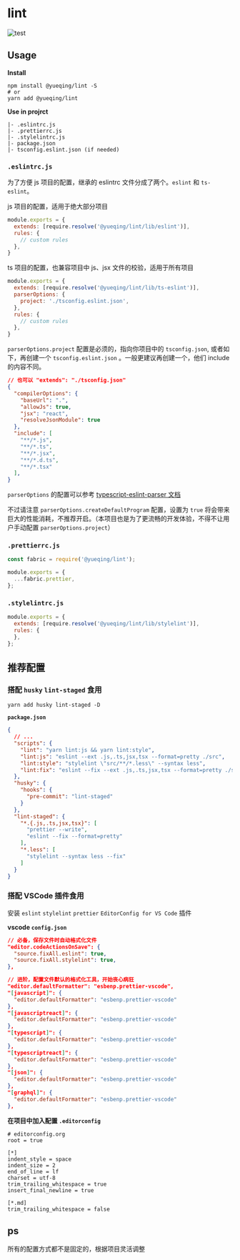 # lint

![test](https://github.com/simonwong/lint/workflows/test/badge.svg)


## Usage

**Install**

```shell
npm install @yueqing/lint -S
# or
yarn add @yueqing/lint
```

**Use in projrct**

```
|- .eslintrc.js
|- .prettierrc.js
|- .stylelintrc.js
|- package.json
|- tsconfig.eslint.json (if needed)
```


### `.eslintrc.js`

为了方便 js 项目的配置，继承的 eslintrc 文件分成了两个。`eslint` 和 `ts-eslint`。



js 项目的配置，适用于绝大部分项目

```javascript
module.exports = {
  extends: [require.resolve('@yueqing/lint/lib/eslint')],
  rules: {
    // custom rules
  },
}
```

ts 项目的配置，也兼容项目中 js、jsx 文件的校验，适用于所有项目

```javascript
module.exports = {
  extends: [require.resolve('@yueqing/lint/lib/ts-eslint')],
  parserOptions: {
    project: './tsconfig.eslint.json',
  },
  rules: {
    // custom rules
  },
}
```

`parserOptions.project` 配置是必须的，指向你项目中的 `tsconfig.json`, 或者如下，再创建一个 `tsconfig.eslint.json` 。一般更建议再创建一个，他们 include 的内容不同。

```json
// 也可以 "extends": "./tsconfig.json"
{
  "compilerOptions": {
    "baseUrl": ".",
    "allowJs": true,
    "jsx": "react",
    "resolveJsonModule": true
  },
  "include": [
    "**/*.js",
    "**/*.ts",
    "**/*.jsx",
    "**/*.d.ts",
    "**/*.tsx"
  ],
}
```

`parserOptions` 的配置可以参考 [typescript-eslint-parser 文档](https://github.com/typescript-eslint/typescript-eslint/tree/master/packages/parser#configuration)

不过请注意 `parserOptions.createDefaultProgram` 配置，设置为 `true` 将会带来巨大的性能消耗，不推荐开启。（本项目也是为了更流畅的开发体验，不得不让用户手动配置 `parserOptions.project`）


### `.prettierrc.js`

```javascript
const fabric = require('@yueqing/lint');

module.exports = {
  ...fabric.prettier,
};
```

### `.stylelintrc.js`

```javascript
module.exports = {
  extends: [require.resolve('@yueqing/lint/lib/stylelint')],
  rules: {
  },
};
```

## 推荐配置

### 搭配 `husky` `lint-staged` 食用

```shell
yarn add husky lint-staged -D
```

**`package.json`**

```json
{
  // ...
  "scripts": {
    "lint": "yarn lint:js && yarn lint:style",
    "lint:js": "eslint --ext .js,.ts,jsx,tsx --format=pretty ./src",
    "lint:style": "stylelint \"src/**/*.less\" --syntax less",
    "lint:fix": "eslint --fix --ext .js,.ts,jsx,tsx --format=pretty ./src && stylelint --fix \"src/**/*.less\" --syntax less"
  },
  "husky": {
    "hooks": {
      "pre-commit": "lint-staged"
    }
  },
  "lint-staged": {
    "*.{.js,.ts,jsx,tsx}": [
      "prettier --write",
      "eslint --fix --format=pretty"
    ],
    "*.less": [
      "stylelint --syntax less --fix"
    ]
  }
}
```

### 搭配 VSCode 插件食用

安装 `eslint` `stylelint` `prettier`  `EditorConfig for VS Code` 插件


**vscode `config.json`**

```json
// 必备，保存文件时自动格式化文件
"editor.codeActionsOnSave": {
  "source.fixAll.eslint": true,
  "source.fixAll.stylelint": true,
},

// 进阶，配置文件默认的格式化工具，开始丧心病狂
"editor.defaultFormatter": "esbenp.prettier-vscode",
"[javascript]": {
  "editor.defaultFormatter": "esbenp.prettier-vscode"
},
"[javascriptreact]": {
  "editor.defaultFormatter": "esbenp.prettier-vscode"
},
"[typescript]": {
  "editor.defaultFormatter": "esbenp.prettier-vscode"
},
"[typescriptreact]": {
  "editor.defaultFormatter": "esbenp.prettier-vscode"
},
"[json]": {
  "editor.defaultFormatter": "esbenp.prettier-vscode"
},
"[graphql]": {
  "editor.defaultFormatter": "esbenp.prettier-vscode"
},

```

**在项目中加入配置 `.editorconfig`**

```
# editorconfig.org
root = true

[*]
indent_style = space
indent_size = 2
end_of_line = lf
charset = utf-8
trim_trailing_whitespace = true
insert_final_newline = true

[*.md]
trim_trailing_whitespace = false
```

## ps

所有的配置方式都不是固定的，根据项目灵活调整

